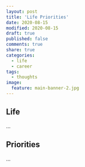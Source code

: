 ```yaml
---
layout: post
title: 'Life Priorities'
date: 2020-08-15
modified: 2020-08-15
draft: true
published: false
comments: true
share: true
categories:
  - life
  - career
tags:
  - thoughts
image:
  feature: main-banner-2.jpg
---
```


## Life

...

## Priorities

...
